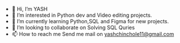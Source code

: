 - 👋 Hi, I’m YASH 
- 👀 I’m interested in Python dev and Video editing projects.
- 🌱 I’m currently learning Python,SQL and Figma for new projects.
- 💞️ I’m looking to collaborate on Solving SQL Quries
- 📫 How to reach me Send me mail on yashchinchole11@gmail.com

<!---
YASHRAO23/YASHRAO23 is a ✨ special ✨ repository because its `README.md` (this file) appears on your GitHub profile.
You can click the Preview link to take a look at your changes.
--->
